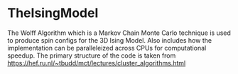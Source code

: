 # TheIsingModel
The Wolff Algorithm which is a Markov Chain Monte Carlo technique is used to produce spin configs for the 3D Ising Model. Also includes how the implementation can be paralleleized across CPUs for computational speedup. The primary structure of the code is taken from https://hef.ru.nl/~tbudd/mct/lectures/cluster_algorithms.html
